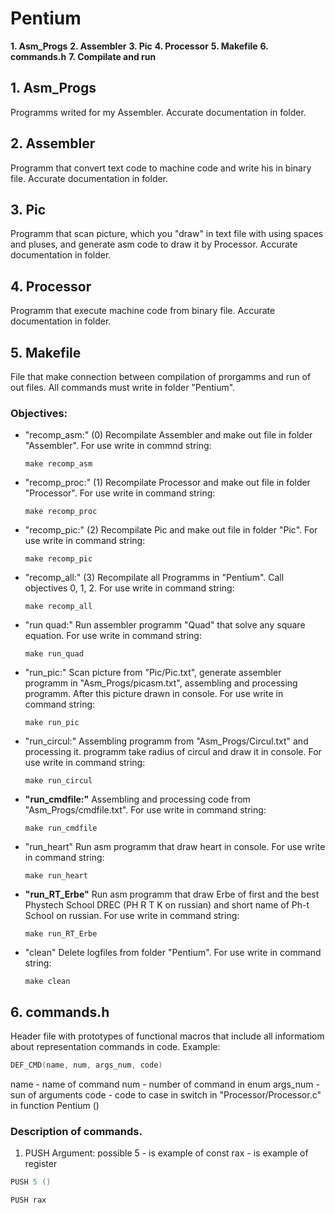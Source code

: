 # Pentium
**1. Asm_Progs**
**2. Assembler**
**3. Pic**
**4. Processor**
**5. Makefile**
**6. commands.h**
**7. Compilate and run**

## 1. Asm_Progs
Programms writed for my Assembler. Accurate documentation in folder.

## 2. Assembler
Programm that convert text code to machine code and write his in binary file. Accurate documentation in folder.

## 3. Pic
Programm that scan picture, which you "draw" in text file with using spaces and pluses, and generate asm code to draw it by Processor.
Accurate documentation in folder.

## 4. Processor
Programm that execute machine code from binary file. Accurate documentation in folder.

## 5. Makefile
File that make connection between compilation of prorgamms and run of out files.
All commands must write in folder "Pentium".
### Objectives:
- "recomp_asm:"  (0)
    Recompilate Assembler and make out file in folder "Assembler". For use write in commnd string:
    ```
    make recomp_asm
    ```
- "recomp_proc:" (1)
    Recompilate Processor and make out file in folder "Processor". For use write in command string:
    ```
    make recomp_proc
    ```
- "recomp_pic:"  (2)
    Recompilate Pic and make out file in folder "Pic". For use write in command string:
    ```
    make recomp_pic
    ```
- "recomp_all:"  (3)
    Recompilate all Programms in "Pentium". Call objectives 0, 1, 2. For use write in command string:
    ```
    make recomp_all
    ```
- "run quad:"
    Run assembler programm "Quad" that solve any square equation. For use write in command string:
    ```
    make run_quad
    ```
- "run_pic:"
    Scan picture from "Pic/Pic.txt", generate assembler programm in "Asm_Progs/picasm.txt", assembling and processing programm.  After this picture drawn in console. For use write in command string:
    ```
    make run_pic
    ```
- "run_circul:"
    Assembling programm from "Asm_Progs/Circul.txt" and processing it. programm take radius of circul and draw it in console. For use write in command string:
    ```
    make run_circul
    ```
- **"run_cmdfile:"** 
    Assembling and processing code from "Asm_Progs/cmdfile.txt". For use write in command string:
    ```
    make run_cmdfile
    ```
- "run_heart"
    Run asm programm that draw heart in console. For use write in command string:
    ```
    make run_heart
    ```
- **"run_RT_Erbe"**
    Run asm programm that draw Erbe of first and the best Phystech School DREC (PH R T K on russian) and short name of Ph-t School on russian. For use write in command string:
    ```
    make run_RT_Erbe
    ```
- "clean"
    Delete logfiles from folder "Pentium". For use write in command string:
    ```
    make clean
    ```

## 6. commands.h
Header file with prototypes of functional macros that include all informatiom about representation commands in code.
Example:
```c
DEF_CMD(name, num, args_num, code)
```
name - name of command
num  - number of command in enum
args_num - sun of arguments
code - code to case in switch in "Processor/Processor.c" in function Pentium ()
### Description of commands.
1. PUSH
Argument: possible
5 - is example of const
rax - is example of register
```c
PUSH 5 ()

PUSH rax


